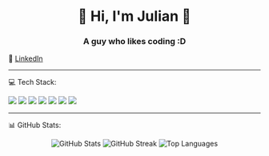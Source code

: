 <!-- README.md -->

<h1 align="center">🐲​ Hi, I'm Julian 🐲​</h1>
<h3 align="center">A guy who likes coding :D </h3>

🔗 [LinkedIn](https://www.linkedin.com/in/julian-cuervo-a7816428b/)

---

💻 Tech Stack:
<p align="left">
  <img src="https://img.shields.io/badge/JavaScript-F7DF1E?style=flat&logo=javascript&logoColor=black" />
  <img src="https://img.shields.io/badge/Python-3776AB?style=flat&logo=python&logoColor=white" />
  <img src="https://img.shields.io/badge/HTML5-E34F26?style=flat&logo=html5&logoColor=white" />
  <img src="https://img.shields.io/badge/CSS3-%231572B6.svg?style=flat&logo=css3&logoColor=white" />
  <img src="https://img.shields.io/badge/Numpy-%23013243.svg?style=flat&logo=numpy&logoColor=white" />
  <img src="https://img.shields.io/badge/Pandas-%23150458.svg?style=flat&logo=pandas&logoColor=white" />
  <img src="https://img.shields.io/badge/NLTK-%233C8C9E.svg?style=flat&logo=nltk&logoColor=white" />


</p>

---

📊 GitHub Stats:
<p align="center">
  <img src="https://github-readme-stats.vercel.app/api?username=THECROWDARK&show_icons=true&theme=tokyonight" alt="GitHub Stats" />
  <img src="https://github-readme-streak-stats.herokuapp.com/?user=THECROWDARK&theme=tokyonight" alt="GitHub Streak" />
  <img src="https://github-readme-stats.vercel.app/api/top-langs/?username=THECROWDARK&layout=compact&theme=tokyonight" alt="Top Languages" />
</p>
